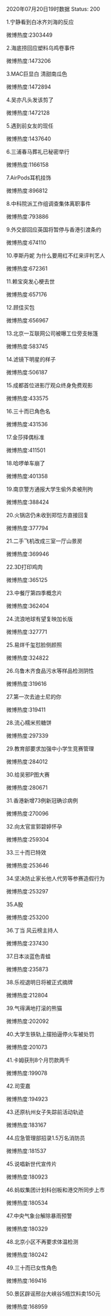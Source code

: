 2020年07月20日19时数据
Status: 200

1.宁静看到白冰齐刘海的反应

微博热度:2303449

2.海底捞回应塑料乌鸡卷事件

微博热度:1473206

3.MAC巨显白 清甜南瓜色

微博热度:1472894

4.吴亦凡头发该剪了

微博热度:1472128

5.遇到前女友的现任

微博热度:1437640

6.三浦春马葬礼已秘密举行

微博热度:1166158

7.AirPods耳机挂饰

微博热度:896812

8.中科院派工作组调查集体离职事件

微博热度:793886

9.外交部回应英国将暂停与香港引渡条约

微博热度:674110

10.李斯丹妮 为什么要用红不红来评判艺人

微博热度:672361

11.赖宝突发心梗去世

微博热度:657176

12.顾佳买包

微博热度:656967

13.北京一互联网公司被曝工位旁支帐篷

微博热度:583745

14.滤镜下明星的样子

微博热度:506187

15.成都首位进影厅观众终身免费观影

微博热度:433575

16.三十而已角色名

微博热度:431536

17.金莎择偶标准

微博热度:411501

18.哈啰单车崩了

微博热度:401358

19.南京警方通报大学生偷外卖被刑拘

微博热度:388424

20.火锅店仍未收到郑恺方直接回复

微博热度:377794

21.二手飞机改成三室一厅山景房

微博热度:369946

22.3D打印鸡肉

微博热度:365125

23.中餐厅第四季概念片

微博热度:362404

24.流浪地球有望复映加长版

微博热度:327771

25.易烊千玺怼脸侧颜照

微博热度:324822

26.乌鲁木齐食品污水等样品检测阴性

微博热度:319616

27.第一次去迪士尼的你

微博热度:319411

28.流心糯米煎糖饼

微博热度:297339

29.教育部要求加强中小学生竞赛管理

微博热度:284012

30.给吴邪P图大赛

微博热度:280671

31.香港新增73例新冠确诊病例

微博热度:270096

32.向太官宣郭碧婷怀孕

微博热度:259304

33.三十而已特效

微博热度:253646

34.坚决防止家长他人代劳等参赛造假行为

微博热度:253297

35.A股

微博热度:253200

36.丁当 风云榜主持人

微博热度:237430

37.日本淡蓝色青蛙

微博热度:235873

38.乐视退明日将被正式摘牌

微博热度:212804

39.气得满地打滚的熊猫

微博热度:202092

40.大学生铁轨上摆拍逼停火车被处罚

微博热度:201073

41.卡姆获刑8个月罚款两千

微博热度:199078

42.司雯嘉

微博热度:194923

43.还原杭州女子失踪前活动轨迹

微博热度:183167

44.应急管理部招录1.5万名消防员

微博热度:181537

45.说唱新世代宣传片

微博热度:180923

46.蚂蚁集团计划科创板和港交所同步上市

微博热度:180534

47.中央气象台解除暴雨预警

微博热度:180329

48.北京小区不再要求体温检测

微博热度:180242

49.三十而已女性角色

微博热度:169416

50.景区辟谣邢台大峡谷5瓶饮料卖150元

微博热度:168959

